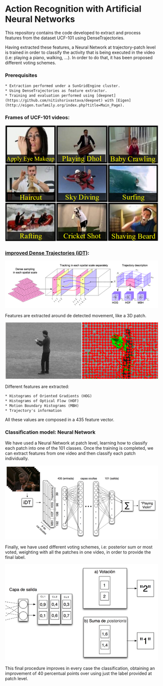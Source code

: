 # Action Recognition with Artificial Neural Networks  

This repository contains the code developed to extract and process features from the dataset UCF-101 using DenseTrajectories.  

Having extracted these features, a Neural Network at trajectory-patch level is trained in order to classify the activity that is being executed in the video (i.e: playing a piano, walking, ...). In order to do that, it has been proposed different voting schemes. 

### Prerequisites

	* Extraction performed under a SunGridEngine cluster.
	* Using DenseTrajectories as feature extractor.
	* Training and evaluation performed using [deepnet](https://github.com/nitishsrivastava/deepnet) with [Eigen](http://eigen.tuxfamily.org/index.php?title=Main_Page).

### Frames of UCF-101 videos:

![Frame examples from UCF-101 dataset](./img/UCF_example.png)

### [improved Dense Trajectories (iDT)](https://hal.inria.fr/inria-00583818/document):

![alt text](./img/IDT_PIPELINE.png)

Features are extracted around de detected movement, like a 3D patch.

![iDT example](./img/EjemploDT.png)

Different features are extracted:

	* Histograms of Oriented Gradients (HOG) 
	* Histograms of Optical Flow (HOF) 
	* Motion Boundary Histograms (MBH)
	* Trajectory's information

All these values are composed in a 435 feature vector.

### Classification model: Neural Network

We have used a Neural Network at patch level, learning how to classify each patch into one of the 101 classes. Once the training is completed, we can extract features from one video and then classify each patch individually. 

![Proposed architecture](./img/LDNN_IDT.png)

Finally, we have used different voting schemes, i.e: posterior sum or most voted, weighting with all the patches in one video, in order to provide the final label.

![Example of different voting schemes](./img/EsquemaVotacion.png)

This final procedure improves in every case the classification, obtaining an improvement of 40 percentual points over using just the label provided at patch level.








